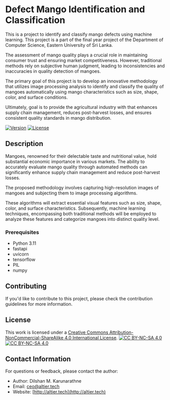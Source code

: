 # Defect Mango Identification and Classification

This is a project to identify and classify mango defects using machine learning. This project is a part of the 
final year project of the Department of Computer Science, Eastern University of Sri Lanka.

The assessment of mango quality plays a crucial role in maintaining consumer trust and ensuring market competitiveness. However, traditional methods rely on subjective human judgment, leading to inconsistencies and inaccuracies in quality detection of mangoes.

The primary goal of this project is to develop an innovative methodology that utilizes image processing analysis to identify and classify the quality of mangoes automatically using mango characteristics such as size, shape, color, and surface conditions.

Ultimately, goal is to provide the agricultural industry with that enhances supply chain management, reduces post-harvest losses, and ensures consistent quality standards in mango distribution.

[![Version](https://img.shields.io/badge/version-1.0-brightgreen.svg)](https://pypi.org/project/ad-topic-recommender/)
[![License](https://img.shields.io/badge/license-CC%20BY--NC--SA%204.0-blue.svg)](https://creativecommons.org/licenses/by-nc-sa/4.0/)

## Description

Mangoes, renowned for their delectable taste and nutritional value, hold substantial economic importance in various markets. The ability to accurately evaluate mango quality through automated methods can significantly enhance supply chain management and reduce post-harvest losses.

The proposed methodology involves capturing high-resolution images of mangoes and subjecting them to image processing algorithms.

These algorithms will extract essential visual features such as size, shape, color, and surface characteristics. Subsequently, machine learning techniques, encompassing both traditional methods will be employed to analyze these features and categorize mangoes into distinct quality level.

### Prerequisites

- Python 3.11
- fastapi
- uvicorn
- tensorflow
- PIL
- numpy

## Contributing

If you'd like to contribute to this project, please check the contribution guidelines for more information.

## License

This work is licensed under a
[Creative Commons Attribution-NonCommercial-ShareAlike 4.0 International License][cc-by-nc-sa].
[![CC BY-NC-SA 4.0][cc-by-nc-sa-shield]][cc-by-nc-sa]  
[![CC BY-NC-SA 4.0][cc-by-nc-sa-image]][cc-by-nc-sa] 

[cc-by-nc-sa]: http://creativecommons.org/licenses/by-nc-sa/4.0/
[cc-by-nc-sa-image]: https://licensebuttons.net/l/by-nc-sa/4.0/88x31.png
[cc-by-nc-sa-shield]: https://img.shields.io/badge/License-CC%20BY--NC--SA%204.0-lightgrey.svg

## Contact Information

For questions or feedback, please contact the author:

- Author: Dilshan M. Karunarathne
- Email: ceo@altier.tech
- Website: [http://altier.tech](http://altier.tech)

